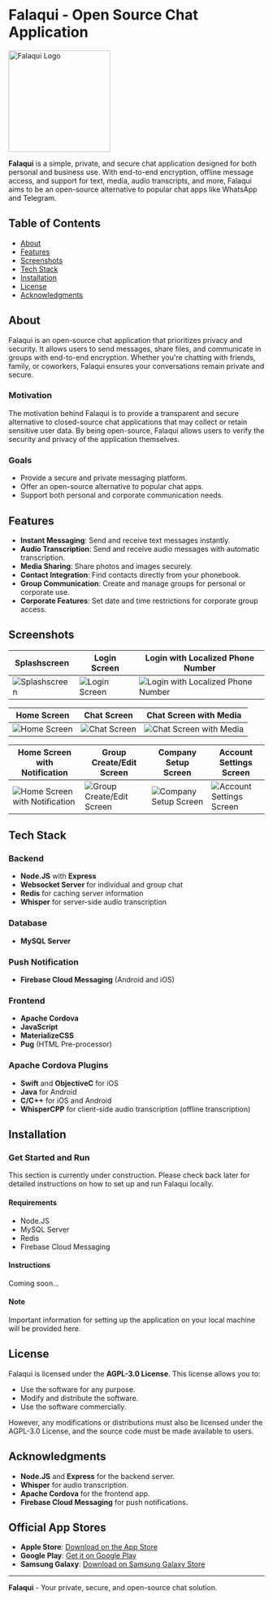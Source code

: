 # Falaqui - Open Source Chat Application

<img src="https://i.imghippo.com/files/xXE4574NQM.png" alt="Falaqui Logo" width="200" />

**Falaqui** is a simple, private, and secure chat application designed for both personal and business use. With end-to-end encryption, offline message access, and support for text, media, audio transcripts, and more, Falaqui aims to be an open-source alternative to popular chat apps like WhatsApp and Telegram.

## Table of Contents
- [About](#about)
- [Features](#features)
- [Screenshots](#screenshots)
- [Tech Stack](#tech-stack)
- [Installation](#installation)
- [License](#license)
- [Acknowledgments](#acknowledgments)

## About

Falaqui is an open-source chat application that prioritizes privacy and security. It allows users to send messages, share files, and communicate in groups with end-to-end encryption. Whether you're chatting with friends, family, or coworkers, Falaqui ensures your conversations remain private and secure.

### Motivation
The motivation behind Falaqui is to provide a transparent and secure alternative to closed-source chat applications that may collect or retain sensitive user data. By being open-source, Falaqui allows users to verify the security and privacy of the application themselves.

### Goals
- Provide a secure and private messaging platform.
- Offer an open-source alternative to popular chat apps.
- Support both personal and corporate communication needs.

## Features

- **Instant Messaging**: Send and receive text messages instantly.
- **Audio Transcription**: Send and receive audio messages with automatic transcription.
- **Media Sharing**: Share photos and images securely.
- **Contact Integration**: Find contacts directly from your phonebook.
- **Group Communication**: Create and manage groups for personal or corporate use.
- **Corporate Features**: Set date and time restrictions for corporate group access.

## Screenshots

| Splashscreen | Login Screen | Login with Localized Phone Number |
|--------------|--------------|-----------------------------------|
| ![Splashscreen](https://i.imghippo.com/files/ki3556f.png "Splashscreen") | ![Login Screen](https://i.imghippo.com/files/pCK7015Ghg.png "Login Screen") | ![Login with Localized Phone Number](https://i.imghippo.com/files/QP4314DAk.png "Login with Localized Phone Number") |

| Home Screen | Chat Screen | Chat Screen with Media |
|-------------|-------------|------------------------|
| ![Home Screen](https://i.imghippo.com/files/uAl3835KeM.png "Home Screen") | ![Chat Screen](https://i.imghippo.com/files/GH7747idQ.png "Chat Screen") | ![Chat Screen with Media](https://i.imghippo.com/files/rDaK2088apc.png "Chat Screen with Media") |

| Home Screen with Notification | Group Create/Edit Screen | Company Setup Screen | Account Settings Screen |
|-------------------------------|--------------------------|----------------------|-------------------------|
| ![Home Screen with Notification](https://i.imghippo.com/files/miV1491LM.png "Home Screen with Notification") | ![Group Create/Edit Screen](https://i.imghippo.com/files/UJYV6583SBY.png "Group Create/Edit Screen") | ![Company Setup Screen](https://i.imghippo.com/files/Ztz6424yM.png "Company Setup Screen") | ![Account Settings Screen](https://i.imghippo.com/files/KeT5358Zoo.png "Account Settings Screen") |

## Tech Stack

### Backend
- **Node.JS** with **Express**
- **Websocket Server** for individual and group chat
- **Redis** for caching server information
- **Whisper** for server-side audio transcription

### Database
- **MySQL Server**

### Push Notification
- **Firebase Cloud Messaging** (Android and iOS)

### Frontend
- **Apache Cordova**
- **JavaScript**
- **MaterializeCSS**
- **Pug** (HTML Pre-processor)

### Apache Cordova Plugins
- **Swift** and **ObjectiveC** for iOS
- **Java** for Android
- **C/C++** for iOS and Android
- **WhisperCPP** for client-side audio transcription (offline transcription)

## Installation

### Get Started and Run

This section is currently under construction. Please check back later for detailed instructions on how to set up and run Falaqui locally.

#### Requirements
- Node.JS
- MySQL Server
- Redis
- Firebase Cloud Messaging

#### Instructions
Coming soon...

#### Note
Important information for setting up the application on your local machine will be provided here.

## License

Falaqui is licensed under the **AGPL-3.0 License**. This license allows you to:
- Use the software for any purpose.
- Modify and distribute the software.
- Use the software commercially.

However, any modifications or distributions must also be licensed under the AGPL-3.0 License, and the source code must be made available to users.

## Acknowledgments

- **Node.JS** and **Express** for the backend server.
- **Whisper** for audio transcription.
- **Apache Cordova** for the frontend app.
- **Firebase Cloud Messaging** for push notifications.

## Official App Stores

- **Apple Store**: [Download on the App Store](https://apps.apple.com/us/app/falaqui/id6503642039)
- **Google Play**: [Get it on Google Play](https://play.google.com/store/apps/details?id=com.br.falaqui)
- **Samsung Galaxy**: [Download on Samsung Galaxy Store](https://galaxystore.samsung.com/detail/com.br.falaqui)

---

**Falaqui** - Your private, secure, and open-source chat solution.
